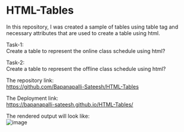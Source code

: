 # HTML-Tables
In this repository, I was created a sample of tables using table tag and necessary attributes that are used to create a table using html.     

Task-1:    
Create a table to represent the online class schedule using html?    

Task-2:     
Create a table to represent the offline class schedule using html?    

The repository link:     
https://github.com/Bapanapalli-Sateesh/HTML-Tables      

The Deployment link:     
https://bapanapalli-sateesh.github.io/HTML-Tables/      

The rendered output will look like:      
![image](https://github.com/Bapanapalli-Sateesh/HTML-Tables/assets/140993503/49b7470c-3f08-4e68-bfb3-9a8bb0dc1d33)

